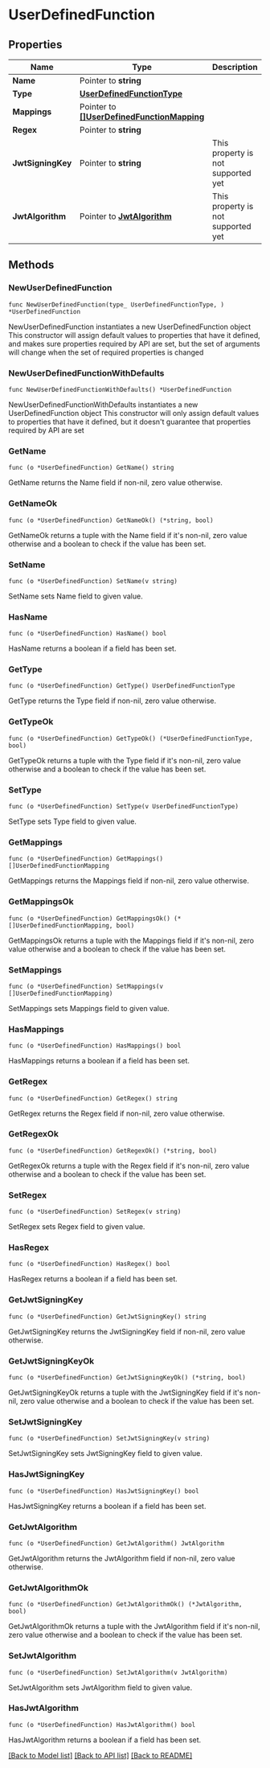 # UserDefinedFunction

## Properties

Name | Type | Description | Notes
------------ | ------------- | ------------- | -------------
**Name** | Pointer to **string** |  | [optional] 
**Type** | [**UserDefinedFunctionType**](UserDefinedFunctionType.md) |  | 
**Mappings** | Pointer to [**[]UserDefinedFunctionMapping**](UserDefinedFunctionMapping.md) |  | [optional] 
**Regex** | Pointer to **string** |  | [optional] 
**JwtSigningKey** | Pointer to **string** | This property is not supported yet | [optional] 
**JwtAlgorithm** | Pointer to [**JwtAlgorithm**](JwtAlgorithm.md) | This property is not supported yet | [optional] 

## Methods

### NewUserDefinedFunction

`func NewUserDefinedFunction(type_ UserDefinedFunctionType, ) *UserDefinedFunction`

NewUserDefinedFunction instantiates a new UserDefinedFunction object
This constructor will assign default values to properties that have it defined,
and makes sure properties required by API are set, but the set of arguments
will change when the set of required properties is changed

### NewUserDefinedFunctionWithDefaults

`func NewUserDefinedFunctionWithDefaults() *UserDefinedFunction`

NewUserDefinedFunctionWithDefaults instantiates a new UserDefinedFunction object
This constructor will only assign default values to properties that have it defined,
but it doesn't guarantee that properties required by API are set

### GetName

`func (o *UserDefinedFunction) GetName() string`

GetName returns the Name field if non-nil, zero value otherwise.

### GetNameOk

`func (o *UserDefinedFunction) GetNameOk() (*string, bool)`

GetNameOk returns a tuple with the Name field if it's non-nil, zero value otherwise
and a boolean to check if the value has been set.

### SetName

`func (o *UserDefinedFunction) SetName(v string)`

SetName sets Name field to given value.

### HasName

`func (o *UserDefinedFunction) HasName() bool`

HasName returns a boolean if a field has been set.

### GetType

`func (o *UserDefinedFunction) GetType() UserDefinedFunctionType`

GetType returns the Type field if non-nil, zero value otherwise.

### GetTypeOk

`func (o *UserDefinedFunction) GetTypeOk() (*UserDefinedFunctionType, bool)`

GetTypeOk returns a tuple with the Type field if it's non-nil, zero value otherwise
and a boolean to check if the value has been set.

### SetType

`func (o *UserDefinedFunction) SetType(v UserDefinedFunctionType)`

SetType sets Type field to given value.


### GetMappings

`func (o *UserDefinedFunction) GetMappings() []UserDefinedFunctionMapping`

GetMappings returns the Mappings field if non-nil, zero value otherwise.

### GetMappingsOk

`func (o *UserDefinedFunction) GetMappingsOk() (*[]UserDefinedFunctionMapping, bool)`

GetMappingsOk returns a tuple with the Mappings field if it's non-nil, zero value otherwise
and a boolean to check if the value has been set.

### SetMappings

`func (o *UserDefinedFunction) SetMappings(v []UserDefinedFunctionMapping)`

SetMappings sets Mappings field to given value.

### HasMappings

`func (o *UserDefinedFunction) HasMappings() bool`

HasMappings returns a boolean if a field has been set.

### GetRegex

`func (o *UserDefinedFunction) GetRegex() string`

GetRegex returns the Regex field if non-nil, zero value otherwise.

### GetRegexOk

`func (o *UserDefinedFunction) GetRegexOk() (*string, bool)`

GetRegexOk returns a tuple with the Regex field if it's non-nil, zero value otherwise
and a boolean to check if the value has been set.

### SetRegex

`func (o *UserDefinedFunction) SetRegex(v string)`

SetRegex sets Regex field to given value.

### HasRegex

`func (o *UserDefinedFunction) HasRegex() bool`

HasRegex returns a boolean if a field has been set.

### GetJwtSigningKey

`func (o *UserDefinedFunction) GetJwtSigningKey() string`

GetJwtSigningKey returns the JwtSigningKey field if non-nil, zero value otherwise.

### GetJwtSigningKeyOk

`func (o *UserDefinedFunction) GetJwtSigningKeyOk() (*string, bool)`

GetJwtSigningKeyOk returns a tuple with the JwtSigningKey field if it's non-nil, zero value otherwise
and a boolean to check if the value has been set.

### SetJwtSigningKey

`func (o *UserDefinedFunction) SetJwtSigningKey(v string)`

SetJwtSigningKey sets JwtSigningKey field to given value.

### HasJwtSigningKey

`func (o *UserDefinedFunction) HasJwtSigningKey() bool`

HasJwtSigningKey returns a boolean if a field has been set.

### GetJwtAlgorithm

`func (o *UserDefinedFunction) GetJwtAlgorithm() JwtAlgorithm`

GetJwtAlgorithm returns the JwtAlgorithm field if non-nil, zero value otherwise.

### GetJwtAlgorithmOk

`func (o *UserDefinedFunction) GetJwtAlgorithmOk() (*JwtAlgorithm, bool)`

GetJwtAlgorithmOk returns a tuple with the JwtAlgorithm field if it's non-nil, zero value otherwise
and a boolean to check if the value has been set.

### SetJwtAlgorithm

`func (o *UserDefinedFunction) SetJwtAlgorithm(v JwtAlgorithm)`

SetJwtAlgorithm sets JwtAlgorithm field to given value.

### HasJwtAlgorithm

`func (o *UserDefinedFunction) HasJwtAlgorithm() bool`

HasJwtAlgorithm returns a boolean if a field has been set.


[[Back to Model list]](../README.md#documentation-for-models) [[Back to API list]](../README.md#documentation-for-api-endpoints) [[Back to README]](../README.md)


